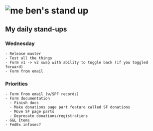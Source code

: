 # ![me](https://avatars2.githubusercontent.com/u/5232044?s=50&v=4) ben's stand up

## My daily stand-ups
    
### Wednesday
    
    - Release master
    - Test all the things
    - Form v1 -> v2 swap with ability to toggle back (if you toggled forward)
    - Form from email

### Priorities 
   
    - Form From email (w/SPF records)
    - Form documentation
      - Finish docs
      - Make donations page part feature called SF donations
      - Move SF page parts
      - Deprecate donations/registrations
    - G&L Items
    - FedEx infosec?
      
